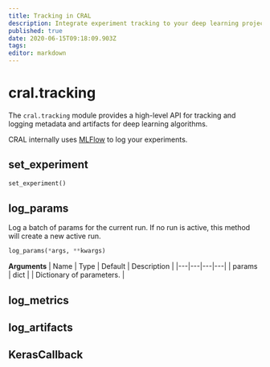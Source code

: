 ```yaml
---
title: Tracking in CRAL
description: Integrate experiment tracking to your deep learning project.
published: true
date: 2020-06-15T09:18:09.903Z
tags: 
editor: markdown
---
```


# cral.tracking
The `cral.tracking` module provides a high-level API for tracking and logging metadata and artifacts for deep learning algorithms.

CRAL internally uses [MLFlow](https://mlflow.org/) to log your experiments.

## set_experiment
```py
set_experiment()
```

## log_params
Log a batch of params for the current run. If no run is active, this method will create a new active run.

```py
log_params(*args, **kwargs)
```
**Arguments**
| Name | Type | Default | Description |
|---|---|---|---|
| params | dict | | Dictionary of parameters.  |


## log_metrics

## log_artifacts

## KerasCallback